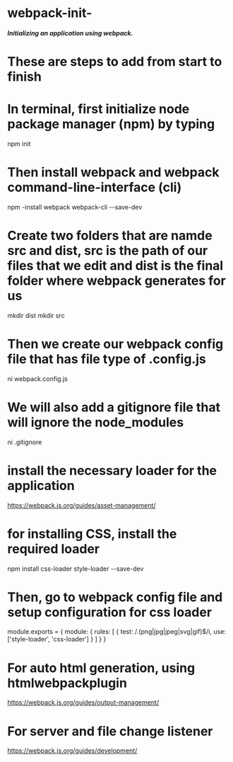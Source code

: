 # webpack-init-

##### Initializing an application using webpack. 
# These are steps to add from start to finish

# In terminal, first initialize node package manager (npm) by typing
npm init

# Then install webpack and webpack command-line-interface (cli)
npm -install webpack webpack-cli --save-dev

# Create  two folders that are namde src and dist, src is the path of our files that we edit and dist is the final folder where webpack generates for us
mkdir dist
mkdir src

# Then we create our webpack config file that has file type of .config.js
ni webpack.config.js

# We will also add a gitignore file that will ignore the node_modules
ni .gitignore

# install the necessary loader for the application
https://webpack.js.org/guides/asset-management/
# for installing CSS, install the required loader
npm install css-loader style-loader --save-dev
# Then, go to webpack config file and setup configuration for css loader
module.exports = {
        module: {
            rules: [
                { 
                   test: /\.(png|jpg|jpeg|svg|gif)$/i,
                   use: ['style-loader', 'css-loader']
            } 
         ]
    }
}

# For auto html generation, using htmlwebpackplugin
https://webpack.js.org/guides/output-management/

# For server and file change listener
https://webpack.js.org/guides/development/
